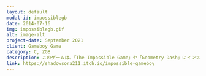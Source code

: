 ```yaml
---
layout: default
modal-id: impossiblegb
date: 2014-07-16
img: impossiblegb.gif
alt: image-alt
project-date: September 2021
client: Gameboy Game
category: C, ZGB
description: このゲームは、「The Impossible Game」や「Geometry Dash」にインスパイアされた小さなオートランナーで、「GBJAM9」のために数週末かけて制作しました。Game Boy用にC言語とZGBエンジンを使って開発しており、フラッシュカートリッジを使えば実機でプレイ可能です。Webブラウザやエミュレーターでもプレイできます。また、ファンがスコアに挑戦するためのページがretroachievements.orgに公開されており、コミュニティでも楽しまれています。
link: https://shadowsora211.itch.io/impossible-gameboy
---
```

